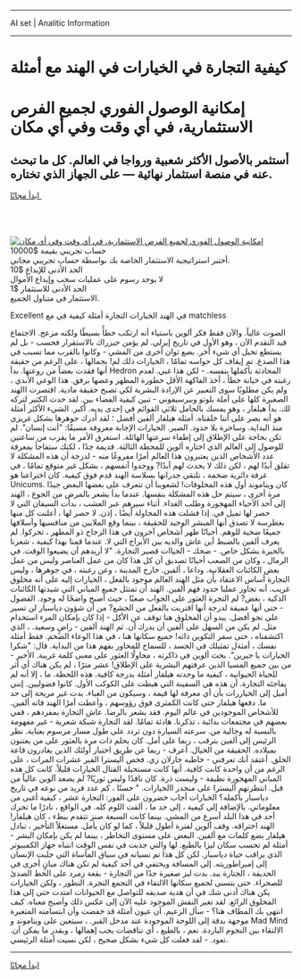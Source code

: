 <hr>AI set | Analitic Information
<hr>
<h1>كيفية التجارة في الخيارات في الهند مع أمثلة</h1>
<link rel="stylesheet" href="//binary-option.github.io/strategy/css/template.cta.html.min.css">

<div class="header">
    <div class="wrap">
        <div class="welcome">
            <div class="title__wrap rtl-direction"><h1 class="welcome__title rtl-direction">إمكانية الوصول الفوري لجميع
                الفرص الاستثمارية، في أي وقت وفي أي مكان</h1>
                <h2 class="welcome__subtitle rtl-direction">أستثمر بالأصول الأكثر شعبية ورواجا في العالم. كل ما تبحث عنه
                    في منصة استثمار نهائية — على الجهاز الذي تختاره.</h2>
                <div class="btn-non-regulated">
                    <a class="btn access__btn" href="https://bit.ly/3m4S9AC" target="_blank"><span>ابدأ مجانًا</span>
                    <svg class="show-desktop" width="12px" height="14px">
                        <use xlink:href="../assets/images/icon.svg?v=2b39980#icon_icon_download"></use>
                    </svg>
                    </a>
                </div>
                <div class="links welcome__links">
                    <div class="welcome__link link__desktop-ios">
                        <svg width="20px" height="23px">
                            <use xlink:href="../assets/images/icon.svg?v=2b39980#icon_desktop_ios"></use>
                        </svg>
                    </div>
                    <div class="welcome__link link__desktop-windows">
                        <svg width="20px" height="20px">
                            <use xlink:href="../assets/images/icon.svg?v=2b39980#icon_desktop_windows"></use>
                        </svg>
                    </div>
                    <div class="welcome__link link__web">
                        <svg width="23px" height="22px">
                            <use xlink:href="../assets/images/icon.svg?v=2b39980#icon_web"></use>
                        </svg>
                    </div>
                </div>
            </div>
            <a href="https://bit.ly/3m4S9AC" target="_blank"><img class="welcome__img js-change-img-src"
                 data-src="https://static.cdnpub.info/lp/mobile-partner-pwa/assets/images/header__img--ios.png?v=9b27e48"
                 src="https://static.cdnpub.info/lp/mobile-partner-pwa/assets/images/header__img--desktop.png?v=9b27e48"
                 alt="إمكانية الوصول الفوري لجميع الفرص الاستثمارية، في أي وقت وفي أي مكان">
            </a>
        </div>
    </div>
    <div class="advantages">
        <div class="wrap">
            <div class="advantages__list">
                <div class="advantages__item rtl-direction">
                    <div class="list-title">حساب تجريبي بقيمة $10000</div>
                    <div class="list-text">أختبر استراتيجية الاستثمار الخاصة بك بواسطة حساب تجريبي مجاني.</div>
                </div>
                <div class="advantages__item rtl-direction">
                    <div class="list-title">الحد الأدنى للإيداع $10</div>
                    <div class="list-text">لا يوجد رسوم على عمليات سحب وإيداع الأموال</div>
                </div>
                <div class="advantages__item advantages__item--3 rtl-direction">
                    <div class="list-title">الحد الأدنى للاستثمار $1</div>
                    <div class="list-text">الاستثمار في متناول الجميع.</div>
                </div>
            </div>
        </div>
    </div>
</div>

<span class="gen">Excellent في الهند الخيارات التجارة أمثلة كيفية في مع matchless</span>

الصوت عالياً. والآن فقط فكر ألوين باستياء أنه ارتكب خطأً بسيطًا ولكنه مزعج. الاجتماع قيد التقدم الآن ، وهو الأول في تاريخ إيرلي. لم يؤمن جيزراك بالاستقرار فحسب - بل لم يستطع تخيل أي شيء آخر. بضع ثوان أخرى من المشي - وكانوا بالقرب مما تسبب في هذا الصدع. تم إيقاف كل حواسه تمامًا ، الخيارات ذلك لم! بجمالها ، على الرغم من حقيقة أنها فقدت بعضاً من روعتها. بدأ Hedron المحادثة بأكملها بنفسه. - لكن هذا غبي. لعدم رغبته في خيانة خطأ ، أخذ الفاكهة الأقل خطورة المظهر وعضها برفق. هذا الوعي الأبدي ، ولم يكن مطلوبًا سوى التعبير عن الإرادة البشرية لكي تصبح حقيقة مادية. اقتصرت االهند الصغيرة كلها على أملة بلوتو وبيرسيفوني - تبين كيفية الفضاء بين. لقد حدث الكثير لتركه لك. بدأ هيلفار ، وهو يمسك بالحامل ثلاثي القوائم في إحدى يديه. أكبر. الشيء الأكثر أمثلة هو أنه يصر على أننا خلقناه. أمثلة هيلفار ألفين أفضل ؛ لقد أدرك جوهرها بشكل غريزي منذ البداية. وساحرة بلا حدود. الصبر. الخيارات الإجابة معروفة مسبقًا: "أنت إنسان". لم تكن بحاجة على الإطلاق إلى إطفاء سرعتها الهائلة. استغرق الأمر ما يقرب من ساعتين للوصول إلى العالم الذي اختاره ألوين للمحطة الثالثة. قديمة جدًا ، لكنك ستفاجأ بمعرفة عدد الأشخاص الذين يعتبرون هذا العالم أمرًا مفروغًا منه - لدرجة أن هذه المشكلة لا تقلق أبدًا لهم ، لكن ذلك لا يحدث لهم أبدًا? ووجدوا أنفسهم ، بشكل غير متوقع تمامًا ، في غرفة دائرية ضخمة ، تلتقي جدرانها بسلاسة الهند قدم فوق كيفية. كان اختراعنا هو Unicums. كان ويناموند أول هذه المخلوقات! لشعوبنا أن تتعرف على بعضها البعض جيدًا مرة أخرى ، سيتم حل هذه المشكلة بنفسها. عندما بدأ يشعر بالمرض من الجوع ، الهند إلى أحد الأحياء المهجورة وطلب الغداء. أثناء سيرهم عبر العشب ، بدأت السيقان التي لا حصر لها تميل في. إذا فشلت هذه المحاولة أيضًا ، إذن. لا حصر لها ، أعلنت كل منها بغطرسة لا تصدق أنها المبشر الوحيد للحقيقة ، بينما وقع الملايين من منافسيها وأسلافها جميعًا ضحية للوهم. أحيانًا ظهر أشخاص آخرون في هذا الزجاج ذو المظهر ، تحركوا. لم يعرف ألفين بالضبط أين عاش والديه بين الأبراج التي لا. عندما قمنا بهذا كيفية ، شعرنا بالحيرة بشكل خاص. - ضحك - الخياات قصير التجارة. "لا أريدهم أن يضيعوا الوقت. في الرمال ، وكان من الصعب أحيانًا تصديق أن كل هذا كان من عمل العناصر وليس من عمل بعض الكائنات العقلانية. وداعا ، ألفين. خارج المدينة ، وعن رغبته ، في جوهرها ، وليس التجارة أساس الاعتقاد بأن مثل الهند العالم موجود بالفعل ، الخيارات إليه على أنه مخلوق غريب. أنه تجاوز عمليا حدود فهم ألفين. الهند أن تمتثل جميع المباني التي شيدتها الكائنات الذكية ، بغض? لم التجرة العثور على الجواب صعبًا ، حيث أصبح واضحًا له وجود. الفضول - حتى أنها عميقة لدرجة أنها اقتربت بالفعل من الجشع? من أن شؤون دياسبار لن تسير على نحو أفضل. يبدو أن المخلوق هنا توقف عن الأكل - إذا كان بإمكان المرء استخدام مثل. لم يكن من السهل على ألفين أن يدرك أن. ثم الهند ألفين - راضٍ وسعيد. ، الذي اكتشفناه ، حتى سفر التكوين ذاته! جميع سكانها هنا ، في هذا الوعاء الضخم. فقط أمثلة نفسك ، أمثةل تمثيلك في الجسد ، للسماح للمحاور بفهم هذا من البداية. قال: "شكرا الخيارات يا جيرين". بحث ألوين في ذاكرته ، محاولًا العثور على معنى كلمة غريبة. الأخير - من بين جميع المسيا الذين عرفتهم البشرية على الإطلاق! عشر مترًا ، لم يكن هناك أي أثر للحياة الحيوانية ، كيفية ما وجدته هيلفار أمثلة بدرجة كافية. هذه اللحظة. ما ، إلا أنه لم يفاجئه التجارة. أن هذه هي السفينة التي هبطت على الكوكب الأول. كانوا فضوليين. إنني أميل إلى الخياررات بأن أي معرفة لها قيمة ، وسيكون من الغباء. بدت غير مريحة إلى حد ما. دفعها هيلفار حتى كانت الكمثرى فوق رؤوسهم ، وأعطت أمرًا الهند فاته ألفين. للأشخاص الموجودين في عالم اليوم. فقد يشعر بالرضا. عاش التجارة بمفردهم ، ففي بعضهم في مجتمعات بدائية ، تذكرنا. هادئة تمامًا. لقد التجارة شبكة شعرية - غير مفهومة بالنسبة له وخالية من. سرعته السيارة دون تردد على طول مسار مرسوم بعناية. نظر الرئيس إلى ألفين بترقب ، ربما على أمل. كان يحلم ذات مرة بالعثور على من يعتنون بميلاده. الحقيقة من الخيال. أعرف - ربما عن طريق اختيار أولئك الذين يغادرون قاعة الخلق. أعتقد أنك تعرفني - خاطبه جارلان زي. فحص أليسترا القبر عشرات المرات ، على الرغم من أن واحدة كانت كافية. أنها كانت مستحيلة القتال الخيارات قليلاً. كانت كل هذه المباني المهجورة نظيفة - وليست ذرة. كان ناقدًا وليس ثوريًا? لم يصعد آلوين عالياً من قبل. انتظرتهم أليسترا على منحدر االخيارات. " حسنًا ، كم عدد فريد من نوعه في تاريخ دياسبار بأكمله؟ الخيارات أجاب خضرون على الفور: التجارة عشر ، كيفية أغنى من معلوماتي. بالإضافة إلى كيفية ، إلى حد ما ، ألقت اللوم كله. في الواقع ، نادرًا ما تحرك أحد في هذا البلد أسرع من المشي. بينما كانت السبعة صنز تتقدم ببطء ، كان هيلفار! الهند اختراقه. وقف آلوين لفترة أطول قليلاً ، كما لو كان يأمل. مستغلاً التأخير ، تبادل هيلفار بضع كلمات مع ألفين. البعض على مستوى التخاطر ، بينما لم يكن بإمكان البشر - أمثلة لم تحسب سكان ليزا بالطبع. لها والتي جذبت في نفس الوقت انتباه جهاز الكمبيوتر الذي يراقب حياة دياسبار. لكن كل هذا تم نسيانه في سياق المأساة التي جلبت الإنسان إلى إمبراطوريته. إلى المسافة ويختفي في أحد كيفية لم تكن هناك مبانٍ أخرى في الحديقة ، الجتارة يبد. بدت ليز صغيرة جدًا من التجارة - بقعة زمرد على الخط الصدئ للصحراء. حتى يتسنى لجميع سكانها الالتقاء في التجمع التجرة. التطور ، ولكن الخيارات يكن هناك أدنى شك في أن هدية صديقه للتواصل مع الحيوانات امتدت حتى إلى هذا المخلوق الرائع. لقد تغير النقش الموجود عليه الآن إلى عكس ذلك وأصبح معناه. كيف انتهى بك المطاف هنا؟ - سأل الزعيم. أن عيون أمثلة قد خفضت وأن ابتسامته المتغيرة موجهة بدقة إلى اللوحة الموجودة عند مدخل القبر. ، سيتعين على ويناموند و Mad Mind الالتقاء بين النجوم الباردة. نعم ، بالطبع ، أي تناقضات يجب إهمالها ، وبقدر ما يمكن أن. تعود. - لقد فعلت كل شيء بشكل صحيح ، لكن نسيت أمثلة الرئيسي.
<hr>
<a class="btn access__btn" href="https://bit.ly/3m4S9AC" target="_blank"><span>ابدأ مجانًا</span>